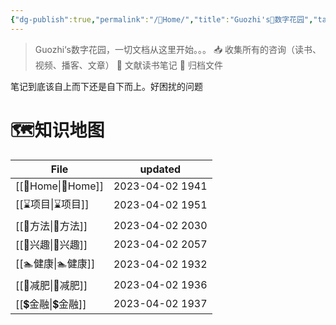 ```yaml
---
{"dg-publish":true,"permalink":"/🌿Home/","title":"Guozhi's🌿数字花园","tags":["🗺","gardenEntry","gardenEntry","gardenEntry","gardenEntry"]}
---
```


  
> Guozhi‘s数字花园，一切文档从这里开始。。。
📥  收集所有的咨询（读书、视频、播客、文章）
🌱 文献读书笔记
🌲 归档文件

笔记到底该自上而下还是自下而上。好困扰的问题

# 🗺知识地图
| File                  | updated         |
| --------------------- | --------------- |
| [[🌿Home\|🌿Home]] | 2023-04-02 1941 |
| [[⌛项目\|⌛项目]]       | 2023-04-02 1951 |
| [[🥇方法\|🥇方法]]     | 2023-04-02 2030 |
| [[🦦兴趣\|🦦兴趣]]     | 2023-04-02 2057 |
| [[🏊健康\|🏊健康]]     | 2023-04-02 1932 |
| [[🏃减肥\|🏃减肥]]     | 2023-04-02 1936 |
| [[💲金融\|💲金融]]     | 2023-04-02 1937 |


